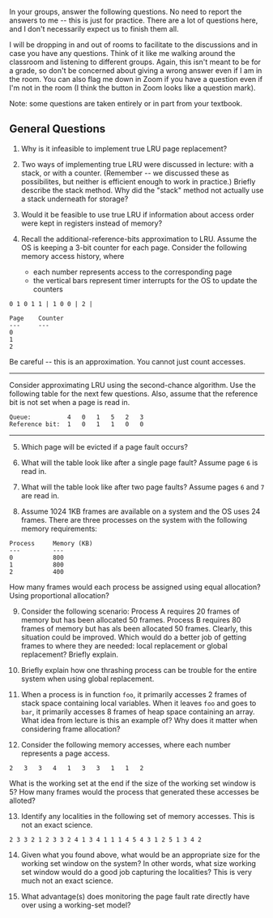 In your groups, answer the following questions.
No need to report the answers to me --
this is just for practice.
There are a lot of questions here,
and I don't necessarily expect us to finish them all.

I will be dropping in and out of rooms to facilitate to the discussions and in
case you have any questions.
Think of it like me walking around the classroom and listening to different
groups.
Again, this isn't meant to be for a grade,
so don't be concerned about giving a wrong answer even if I am in the room.
You can also flag me down in Zoom if you have a question even if I'm not in the
room
(I think the button in Zoom looks like a question mark).

Note: some questions are taken entirely or in part from your textbook.

## General Questions

1. Why is it infeasible to implement true LRU page replacement?

2. Two ways of implementing true LRU were discussed in lecture:
with a stack, or with a counter.
(Remember -- we discussed these as possibilites,
but neither is efficient enough to work in practice.)
Briefly describe the stack method.
Why did the "stack" method not actually use a stack underneath for storage?

3. Would it be feasible to use true LRU if information about access order were
kept in registers instead of memory?

4. Recall the additional-reference-bits approximation to LRU.
Assume the OS is keeping a 3-bit counter for each page.
Consider the following memory access history, where
    * each number represents access to the corresponding page
    * the vertical bars represent timer interrupts for the OS to update the
      counters

`0 1 0 1 1 | 1 0 0 | 2 |`

```
Page    Counter
---     ---
0
1
2
```

Be careful -- this is an approximation.
You cannot just count accesses.

---

Consider approximating LRU using the second-chance algorithm.
Use the following table for the next few questions.
Also, assume that the reference bit is not set when a page is read in.

```
Queue:          4   0   1   5   2   3
Reference bit:  1   0   1   1   0   0
```

---

5. Which page will be evicted if a page fault occurs?

6. What will the table look like after a single page fault?
Assume page `6` is read in.

7. What will the table look like after two page faults?
Assume pages `6` and `7` are read in.

8. Assume 1024 1KB frames are available on a system and the OS uses 24 frames.
There are three processes on the system with the following memory requirements:

```
Process     Memory (KB)
---         ---
0           800
1           800
2           400
```

How many frames would each process be assigned using equal allocation?
Using proportional allocation?

9. Consider the following scenario:
Process A requires 20 frames of memory but has been allocated 50 frames.
Process B requires 80 frames of memory but has als been allocated 50 frames.
Clearly, this situation could be improved.
Which would do a better job of getting frames to where they are needed:
local replacement or global replacement?
Briefly explain.

10. Briefly explain how one thrashing process can be trouble for the entire
system when using global replacement.

11. When a process is in function `foo`,
it primarily accesses 2 frames of stack space containing local variables.
When it leaves `foo` and goes to `bar`,
it primarily accesses 8 frames of heap space containing an array.
What idea from lecture is this an example of?
Why does it matter when considering frame allocation?

12. Consider the following memory accesses,
where each number represents a page access.

```
2   3   3   4   1   3   3   1   1   2
```

What is the working set at the end if the size of the working set window is 5?
How many frames would the process that generated these accesses be alloted?


13. Identify any localities in the following set of memory accesses.
This is not an exact science.

```
2 3 3 2 1 2 3 3 2 4 1 3 4 1 1 1 4 5 4 3 1 2 5 1 3 4 2
```

14. Given what you found above,
what would be an appropriate size for the working set window on the system?
In other words,
what size working set window would do a good job capturing the localities?
This is very much not an exact science.

15. What advantage(s) does monitoring the page fault rate directly have over
using a working-set model?
